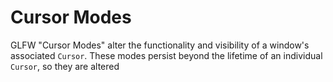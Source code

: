 # Cursor Modes

GLFW "Cursor Modes" alter the functionality and visibility of a window's associated `Cursor`. These modes persist beyond the lifetime of an individual `Cursor`, so they are altered
